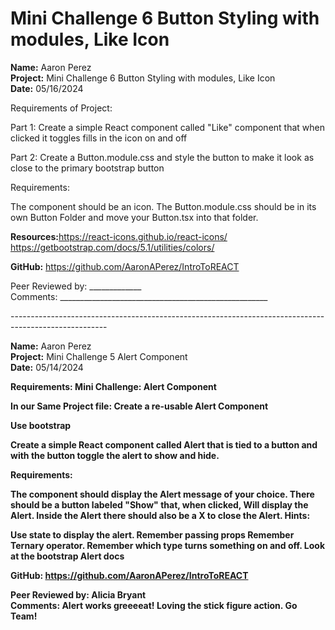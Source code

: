 # Mini Challenge 6 Button Styling with modules, Like Icon


<b>Name:</b> Aaron Perez<br>
<b>Project:</b> Mini Challenge 6 Button Styling with modules, Like Icon <br>
<b>Date:</b> 05/16/2024 <br>

<bold>Requirements of Project:</bold>

Part 1: Create a simple React component called "Like"  component that when clicked it toggles fills in the icon on and off 

Part 2: Create a Button.module.css and style the button to make it look as close to the primary bootstrap button 

<bold>Requirements:</bold>

The component should be an icon.
The Button.module.css should be in its own Button Folder and move your Button.tsx into that folder.


<b>Resources:</b>https://react-icons.github.io/react-icons/<br>
https://getbootstrap.com/docs/5.1/utilities/colors/ <br>

<b>GitHub:</b> https://github.com/AaronAPerez/IntroToREACT <br>


Peer Reviewed by: _____________ <br>
Comments: ____________________________________________________ <br>

------------------------------------------------------------------------------------------------------<br>


<b>Name:</b> Aaron Perez   <br>
<b>Project:</b> Mini Challenge 5 Alert Component  <br>
<b>Date:</b> 05/14/2024 <br>

<b>Requirements:<b> Mini Challenge: Alert Component<br>

<b>In our Same Project file:</b> Create a re-usable Alert Component<br>

Use bootstrap<br>

Create a simple React component called Alert that is tied to a button and with the button toggle the alert to show and hide.<br>

<b>Requirements:</b><br>

The component should display the Alert message of your choice. There should be a button labeled "Show" that, when clicked, Will display the Alert. Inside the Alert there should also be a X to close the Alert. Hints:

Use state to display the alert. Remember passing props Remember Ternary operator. Remember which type turns something on and off. Look at the bootstrap Alert docs


<b>GitHub:</b> https://github.com/AaronAPerez/IntroToREACT    <br>

<b>Peer Reviewed by:</b> Alicia Bryant   <br>
<b>Comments:</b>   Alert works greeeeat! Loving the stick figure action. Go Team!  <br>
